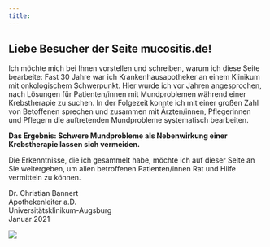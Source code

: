 ```yaml
---
title: 
---
```



## Liebe Besucher der Seite mucositis.de!

Ich möchte mich bei Ihnen vorstellen und schreiben, warum ich diese Seite bearbeite:
Fast 30 Jahre war ich Krankenhausapotheker an einem Klinikum mit onkologischem Schwerpunkt. Hier wurde ich vor Jahren angesprochen, nach Lösungen für Patienten/innen mit Mundproblemen während einer Krebstherapie zu suchen. In der Folgezeit konnte ich mit einer großen Zahl von Betoffenen sprechen und zusammen mit Ärzten/innen, Pflegerinnen und Pflegern die auftretenden Mundprobleme systematisch bearbeiten.

**Das Ergebnis: Schwere Mundprobleme als Nebenwirkung einer Krebstherapie lassen sich vermeiden.**

Die Erkenntnisse, die ich gesammelt habe, möchte ich auf dieser Seite an Sie weitergeben, um allen betroffenen Patienten/innen Rat und Hilfe vermitteln zu können.

Dr. Christian Bannert  <br>
Apothekenleiter a.D. <br>
Universitätsklinikum-Augsburg <br>
Januar 2021 <br>





<img src="../img/portrait_01.jpg">


